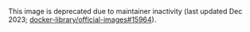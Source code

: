This image is deprecated due to maintainer inactivity (last updated Dec 2023; [docker-library/official-images#15964](https://github.com/docker-library/official-images/pull/15964)).
